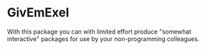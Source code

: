 # GivEmExel

With this package you can with limited effort produce "somewhat interactive" packages for use by your non-programming colleagues.